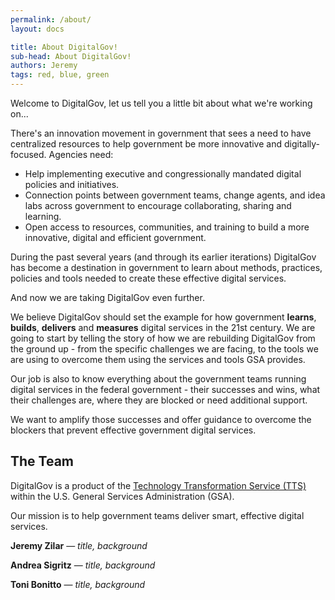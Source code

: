 ```yaml
---
permalink: /about/
layout: docs

title: About DigitalGov!
sub-head: About DigitalGov!
authors: Jeremy
tags: red, blue, green
---
```


Welcome to DigitalGov, let us tell you a little bit about what we're working on...

There's an innovation movement in government that sees a need to have centralized resources to help government be more innovative and digitally-focused. Agencies need:

* Help implementing executive and congressionally mandated digital policies and initiatives.
* Connection points between government teams, change agents, and idea labs across government to encourage collaborating, sharing and learning.
* Open access to resources, communities, and training to build a more innovative, digital and efficient government.

During the past several years (and through its earlier iterations) DigitalGov has become a destination in government to learn about methods, practices, policies and tools needed to create these effective digital services.

And now we are taking DigitalGov even further.

We believe DigitalGov should set the example for how government **learns**, **builds**, **delivers** and **measures** digital services in the 21st century. We are going to start by telling the story of how we are rebuilding DigitalGov from the ground up - from the specific challenges we are facing, to the tools we are using to overcome them using the services and tools GSA provides.

Our job is also to know everything about the government teams running digital services in the federal government - their successes and wins, what their challenges are, where they are blocked or need additional support.

We want to amplify those successes and offer guidance to overcome the blockers that prevent effective government digital services.

## The Team

DigitalGov is a product of the [Technology Transformation Service (TTS)](https://www.gsa.gov/portal/category/25729) within the U.S. General Services Administration (GSA).

Our mission is to help government teams deliver smart, effective digital services.

**Jeremy Zilar** — _title, background_

**Andrea Sigritz** — _title, background_

**Toni Bonitto** — _title, background_
